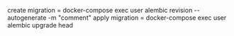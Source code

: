 create migration = docker-compose exec user alembic revision --autogenerate -m "comment"
apply migration = docker-compose exec user alembic upgrade head